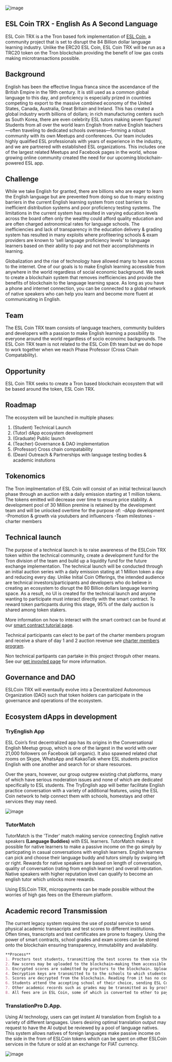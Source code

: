 ![image](http://eslcoin.org/wp-content/uploads/2018/01/eslcoinheadsize.png)
## ESL Coin TRX - English As A Second Language
ESL Coin TRX is a the Tron based fork implementation of [ESL Coin](http://eslcoin.org), a community project that is set to disrupt the 84 Billion dollar language learning industry. Unlike the ERC20 ESL Coin, ESL Coin TRX will be run as a TRC20 token on the Tron blockchain providing the benefit of low gas costs making microtransactions possible. 

## Background

English has been the effective lingua franca since the ascendance of the British Empire in the 19th century. It is still used as a common global language to this day, and proficiency is especially prized in countries competing to export to the massive combined economy of the United States, Canada, Australia, Great Britain and Ireland. This has created a global industry worth billions of dollars; in rich manufacturing centers such as South Korea, there are even celebrity ESL tutors making seven figures! Students from all over the world learn English from native English teachers—often traveling to dedicated schools overseas—forming a robust community with its own Meetups and conferences. Our team includes highly qualified ESL professionals with years of experience in the industry, and we are partnered with established ESL organizations. This includes one of the largest related Meetups and Facebook pages in the world, whose growing online community created the need for our upcoming blockchain-powered ESL app.

## Challenge

While we take English for granted, there are billions who are eager to learn the English language but are prevented from doing so due to many existing barriers in the current English learning system from cost barriers to inefficient distribution systems and poor proficiency testing systems. The limitations in the current system has resulted in varying education levels across the board often only the wealthy could afford quality education and are often charged astronomical rates for language schools. The inefficiencies and lack of transparency in the education delivery & grading system has resulted in many exploits where profiteering schools & exam providers are known to ‘sell language proficiency levels’ to language learners based on their ability to pay and not their accomplishments in learning.

Globalization and the rise of technology have allowed many to have access to the internet. One of our goals is to make English learning accessible from anywhere in the world regardless of social economic background. We seek to create a blockchain system that removes inefficiencies and provide the benefits of blockchain to the language learning space. As long as you have a phone and internet connection, you can be connected to a global network of native speakers who can help you learn and become more fluent at communicating in English.

## Team
The ESL Coin TRX team consists of language teachers, community builders and developers with a passion to make English learning a possibility to everyone around the world regardless of socio econoimc backgrounds. The ESL Coin TRX team is not related to the ESL Coin Eth team but we do hope to work together when we reach Phase Professor (Cross Chain Compatability).

## Opportunity

ESL Coin TRX seeks to create a Tron based blockchain ecosystem that will be based around the token, ESL Coin TRX. 

## Roadmap

The ecosystem will be launched in multiple phases:

1. (Student) Technical Launch
2. (Tutor) dApp ecosystem development
3. (Graduate) Public launch
4. (Teacher) Governance & DAO implementation
5. (Professor) Cross chain compatability
6. (Dean) Outreach & Partnerships with language testing bodies & academic instutions 

## Tokenomics
The Tron implmentation of ESL Coin will consist of an initial technical launch phase through an auction with a daily emission starting at 1 million tokens. The tokens emitted will decrease over time to ensure price stability. A development pool of 30 Million premine is retained by the development team and will be unlocked overtime for the purpose of:
-dApp development
-Promotion & growth via youtubers and influencers
-Team milestones
-charter members

## Technical launch
The purpose of a technical launch is to raise awareness of the ESLCoin TRX token within the technical community, create a development fund for the Tron division of the team and build up a liquidity fund for the future exchange implementation. The technical launch will be conducted through an initial auction series with a daily emission stating at 1 Million token a day and reducing every day. Unlike Initial Coin Offerings, the intended audience are technical investors/participants and developers who do believe in creating an ecosystem to disrupt the 80 Billion dollars language learning space. As a result, no UI is created for the technical launch and anyone wanting to participate must interact directly with the smart contract. To reward token particpants during this stage, 95% of the daily auction is shared among token stakers. 

More information on how to interact with the smart contract can be found at our [smart contract tutorial page](https://eslcoin.github.io/smart-contract-tutorial).

Technical participants can elect to be part of the charter members program and receive a share of day 1 and 2 auction revenue see [charter members program](https://eslcoin.github.io/charter-members). 

Non technical partipants can partake in this project throguh other means. See our [get invovled page](https://eslcoin.github.io/get-invovled) for more information. 

## Governance and DAO
ESLCoin TRX will eventaully evolve into a Decentralized Autonomous Organization (DAO) such that token holders can participate in the governance and operations of the ecosystem. 

## Ecosystem dApps in development

### TryEnglish App
ESL Coin’s first decentralized app has its origins in the Conversational English Meetup group, which is one of the largest in the world with over 21,000 followers on Facebook (all organic). It also spawned related chat rooms on Skype, WhatsApp and KakaoTalk where ESL students practice English with one another and search for or share resources.

Over the years, however, our group outgrew existing chat platforms, many of which have serious moderation issues and none of which are dedicated specifically to ESL students. The TryEnglish app will better facilitate English practice conversation with a variety of additional features, using the ESL Coin network to help connect them with schools, homestays and other services they may need.

![image](http://eslcoin.org/wp-content/uploads/2018/01/features.png)

### TutorMatch
TutorMatch is the 'Tinder' match making service connecting English native speakers **(Language Buddies)** with ESL learners. TutorMatch makes it possible for native learners to make a passive income on the go simply by particpating in casual conversations with english learners. English learners can pick and choose their language buddy and tutors simply by swiping left or right. Rewards for native speakers are based on length of conversation, quality of conversation (rating from english learner) and overall reputation. Native speakers with higher reputation level can qualify to become an english tutor which unlocks more rewards.  

Using ESLCoin TRX, micropayments can be made possible without the worries of high gas fees on the Ethereum platform. 

## Academic record Transmission
The current legacy system requires the use of postal service to send physical academic transacripts and test scores to different institutions. Often times, transcripts and test certificates are prone to foagery. Using the power of smart contracts, school grades and exam scores can be stored onto the blockchain ensuring transparency, immutability and availability. 

```markdown
**Process**
1. Proctors test students, transmitting the test scores to them via the ESL Network or more traditional encrypted channels.
2. Raw scores may be uploaded to the blockchain—making them accessible to all—for students not concerned about academic privacy.
3. Encrypted scores are submitted by proctors to the blockchain. Uploads are done in bulk, thus paying less fees to the miners.
4. Decryption keys are transmitted to to the schools to which students have applied.
5. Scores are decrypted from the blockchain. Reading from it has no cost, so transmission is always free.
6. Students attend the accepting school of their choice, sending ESL Coin and receiving their grades.
7. Other academic records such as grades may be transmitted as by proctors for ESL students transferring to other schools and universities.
8. All fees are in ESL Coin, some of which is converted to ether to pay miners for securing academic records.
```

### TranslationPro D.App.
Using AI technology, users can get instant AI translation from English to a variety of different languages. Users desiring optimal translation output may request to have the AI output be reviewed by a pool of language natives. This system allows natives of foreign languages make passive income on the side in the from of ESLCoin tokens which can be spent on other ESLCoin services in the future or sold at an exchange for FIAT currency. 

![image](http://eslcoin.org/wp-content/uploads/2018/05/diargram_tpdaap-1420x947.png)





